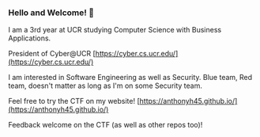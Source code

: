 ### Hello and Welcome! 👋

<!--
**AnthonyH45/AnthonyH45** is a ✨ _special_ ✨ repository because its `README.md` (this file) appears on your GitHub profile.

Here are some ideas to get you started:

- 🔭 I’m currently working on ...
- 🌱 I’m currently learning ...
- 👯 I’m looking to collaborate on ...
- 🤔 I’m looking for help with ...
- 💬 Ask me about ...
- 📫 How to reach me: ...
- 😄 Pronouns: ...
- ⚡ Fun fact: ...
-->

I am a 3rd year at UCR studying Computer Science with Business Applications.

President of Cyber@UCR [https://cyber.cs.ucr.edu/](https://cyber.cs.ucr.edu/)

I am interested in Software Engineering as well as Security. Blue team, Red team, doesn't matter as long as I'm on some Security team.

Feel free to try the CTF on my website! [https://anthonyh45.github.io/](https://anthonyh45.github.io/)

Feedback welcome on the CTF (as well as other repos too)! 
